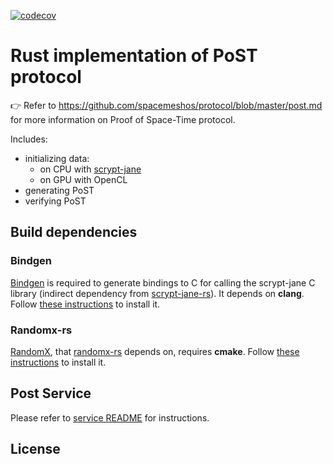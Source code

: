 [![codecov](https://codecov.io/gh/spacemeshos/post-rs/branch/main/graph/badge.svg?token=iwM4ELLV7a)](https://codecov.io/gh/spacemeshos/post-rs)

# Rust implementation of PoST protocol

👉 Refer to https://github.com/spacemeshos/protocol/blob/master/post.md for more information on Proof of Space-Time protocol.

Includes:
- initializing data:
  * on CPU with [scrypt-jane](https://github.com/floodyberry/scrypt-jane)
  * on GPU with OpenCL
- generating PoST
- verifying PoST

## Build dependencies
### Bindgen
[Bindgen](https://rust-lang.github.io/rust-bindgen/introduction.html) is required to generate bindings to C for calling the scrypt-jane C library (indirect dependency from [scrypt-jane-rs](https://github.com/spacemeshos/scrypt-jane-rs)). It depends on **clang**. Follow [these instructions](https://rust-lang.github.io/rust-bindgen/requirements.html#installing-clang) to install it.

### Randomx-rs
[RandomX](https://github.com/tevador/randomx), that [randomx-rs](https://github.com/spacemeshos/randomx-rs) depends on, requires **cmake**. Follow [these instructions](https://github.com/spacemeshos/randomx-rs#build-dependencies) to install it.

## Post Service
Please refer to [service README](service/README.md) for instructions.

## License
